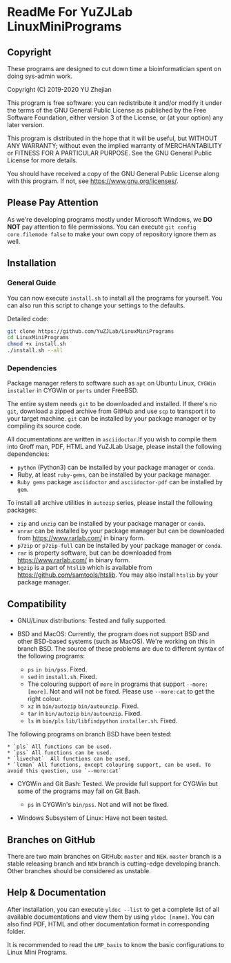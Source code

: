 # ReadMe For YuZJLab LinuxMiniPrograms
## Copyright

These programs are designed to cut down time a bioinformatician spent on doing sys-admin work.

Copyright (C) 2019-2020 YU Zhejian

This program is free software: you can redistribute it and/or modify it under the terms of the GNU General Public License as published by the Free Software Foundation, either version 3 of the License, or (at your option) any later version.

This program is distributed in the hope that it will be useful, but WITHOUT ANY WARRANTY; without even the implied warranty of MERCHANTABILITY or FITNESS FOR A PARTICULAR PURPOSE.  See the GNU General Public License for more details.

You should have received a copy of the GNU General Public License along with this program.  If not, see <https://www.gnu.org/licenses/>.

## Please Pay Attention

As we're developing programs mostly under Microsoft Windows, we **DO NOT** pay attention to file permissions. You can execute `git config core.filemode false` to make your own copy of repository ignore them as well.

## Installation

### General Guide
You can now execute `install.sh` to install all the programs for yourself. You can also run this script to change your settings to the defaults.

Detailed code:

```bash
git clone https://github.com/YuZJLab/LinuxMiniPrograms
cd LinuxMiniPrograms
chmod +x install.sh
./install.sh --all
```

### Dependencies

Package manager refers to software such as `apt` on Ubuntu Linux, `CYGWin installer` in CYGWin or  `ports` under FreeBSD.

The entire system needs `git` to be downloaded and installed. If there's no `git`, download a zipped archive from GitHub and use `scp` to transport it to your target machine. `git` can be installed by your package manager or by compiling its source code.

All documentations are written in `asciidoctor`.If you wish to compile them into Groff man, PDF, HTML and YuZJLab Usage, please install the following dependencies:

* `python` (Python3) can be installed by your package manager or `conda`.
* Ruby, at least `ruby-gems`, can be installed by your package manager.
* `Ruby gems` package `asciidoctor` and `asciidoctor-pdf` can be installed by `gem`.

To install all archive utilities in `autozip` series, please install the following packages:

* `zip` and `unzip` can be installed by your package manager or `conda`.
* `unrar` can be installed by your package manager but can be downloaded from https://www.rarlab.com/ in binary form.
* `p7zip` or `p7zip-full` can be installed by your package manager or `conda`.
* `rar` is property software, but can be downloaded from https://www.rarlab.com/ in binary form.
* `bgzip` is a part of `htslib` which is available from https://github.com/samtools/htslib. You may also install `htslib` by your package manager.

## Compatibility

* GNU/Linux distributions: Tested and fully supported.
* BSD and MacOS: Currently, the program does not support BSD and other BSD-based systems (such as MacOS). We're working on this in branch BSD. The source of these problems are due to different syntax of the following programs:

    * `ps` `in bin/pss`. Fixed.
    * `sed` in `install.sh`. Fixed.
    * The colouring support of `more` in programs that support `--more:[more]`. Not and will not be fixed. Please use `--more:cat` to get the right colour.
    * `xz` in `bin/autozip` `bin/autounzip`. Fixed.
    * `tar` in `bin/autozip` `bin/autounzip`. Fixed.
    * `ls` in `bin/pls` `lib/libfindpython` `installer.sh`. Fixed.

The following programs on branch BSD have been tested:

    * `pls` All functions can be used.
    * `pss` All functions can be used.
    * `livechat`  All functions can be used.
    * `lcman` All functions, except colouring support, can be used. To avoid this question, use `--more:cat`

* CYGWin and Git Bash: Tested. We provide full support for CYGWin but some of the programs may fail on Git Bash.

    * `ps` in CYGWin's `bin/pss`. Not and will not be fixed. 

* Windows Subsystem of Linux: Have not been tested.

## Branches on GitHub

There are two main branches on GitHub: `master` and `NEW`. `master` branch is a stable releasing branch and `NEW` branch is cutting-edge developing branch. Other branches should be considered as unstable.

## Help & Documentation
After installation, you can execute `yldoc --list` to get a complete list of all available documentations and view them by using `yldoc [name]`. You can also find PDF, HTML and other documentation format in corresponding folder.

It is recommended to read the `LMP_basis` to know the basic configurations to Linux Mini Programs.